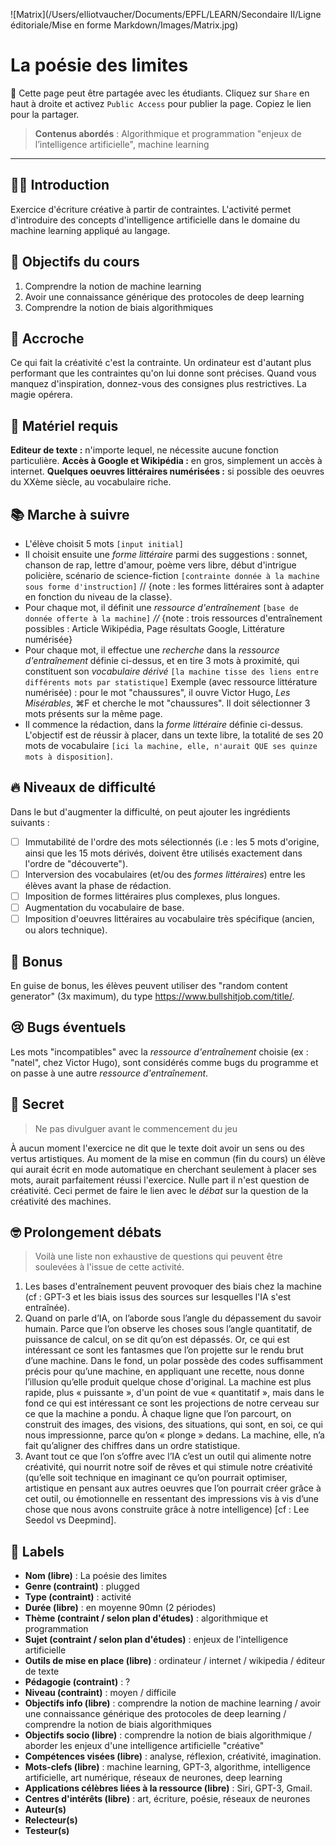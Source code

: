 

![Matrix](/Users/elliotvaucher/Documents/EPFL/LEARN/Secondaire II/Ligne éditoriale/Mise en forme Markdown/Images/Matrix.jpg)


# La poésie des limites

:key: Cette page peut être partagée avec les étudiants. Cliquez sur `Share` en haut à droite et activez `Public Access` pour publier la page. Copiez le lien pour la partager. 

>**Contenus abordés** : Algorithmique et programmation "enjeux de l’intelligence artificielle", machine learning


***


## 🙇‍♂️ Introduction

Exercice d'écriture créative à partir de contraintes. L'activité permet d'introduire des concepts d'intelligence artificielle dans le domaine du machine learning appliqué au langage. 

## :honey_pot: Objectifs du cours

1. Comprendre la notion de machine learning
2. Avoir une connaissance générique des protocoles de deep learning
3. Comprendre la notion de biais algorithmiques

## :lollipop: Accroche

Ce qui fait la créativité c'est la contrainte. Un ordinateur est d'autant plus performant que les contraintes qu'on lui donne sont précises. Quand vous manquez d'inspiration, donnez-vous des consignes plus restrictives. La magie opérera. 


## 🎲 Matériel requis

**Editeur de texte :** n'importe lequel, ne nécessite aucune fonction particulière.
**Accès à Google et Wikipédia :** en gros, simplement un accès à internet.
**Quelques oeuvres littéraires numérisées :** si possible des oeuvres du XXème siècle, au vocabulaire riche.


## 📚 Marche à suivre

* L'élève choisit 5 mots `[input initial]`
* Il choisit ensuite une *forme littéraire* parmi des suggestions : sonnet, chanson de rap, lettre d'amour, poème vers libre, début d'intrigue policière, scénario de science-fiction `[contrainte donnée à la machine sous forme d'instruction]` // {note : les formes littéraires sont à adapter en fonction du niveau de la classe}.
* Pour chaque mot, il définit une *ressource d'entraînement* `[base de donnée offerte à la machine]` *//* {note : trois ressources d'entraînement possibles : Article Wikipédia, Page résultats Google, Littérature numérisée}
* Pour chaque mot, il effectue une *recherche* dans la *ressource d'entraînement* définie ci-dessus, et en tire 3 mots à proximité, qui constituent son *vocabulaire dérivé* `[la machine tisse des liens entre différents mots par statistique]` Exemple (avec ressource littérature numérisée) : pour le mot "chaussures", il ouvre Victor Hugo, *Les Misérables*, ⌘F et cherche le mot "chaussures". Il doit sélectionner 3 mots présents sur la même page.
* Il commence la rédaction, dans la *forme littéraire* définie ci-dessus. L'objectif est de réussir à placer, dans un texte libre, la totalité de ses 20 mots de vocabulaire `[ici la machine, elle, n'aurait QUE ses quinze mots à disposition]`.


## 🔥 Niveaux de difficulté

Dans le but d'augmenter la difficulté, on peut ajouter les ingrédients suivants : 

- [ ]  Immutabilité de l'ordre des mots sélectionnés (i.e : les 5 mots d'origine, ainsi que les 15 mots dérivés, doivent être utilisés exactement dans l'ordre de "découverte").
- [ ]  Interversion des vocabulaires (et/ou des *formes littéraires*) entre les élèves avant la phase de rédaction.
- [ ]  Imposition de formes littéraires plus complexes, plus longues.
- [ ]  Augmentation du vocabulaire de base.
- [ ]  Imposition d'oeuvres littéraires au vocabulaire très spécifique (ancien, ou alors technique).

## 💎 Bonus

En guise de bonus, les élèves peuvent utiliser des "random content generator" (3x maximum), du type https://www.bullshitjob.com/title/. 

## 😢 Bugs éventuels

Les mots "incompatibles" avec la *ressource d'entraînement* choisie (ex : "natel", chez Victor Hugo), sont considérés comme bugs du programme et on passe à une autre *ressource d'entraînement*.

## 🤫 Secret

> Ne pas divulguer avant le commencement du jeu

À aucun moment l'exercice ne dit que le texte doit avoir un sens ou des vertus artistiques. Au moment de la mise en commun (fin du cours) un élève qui aurait écrit en mode automatique en cherchant seulement à placer ses mots, aurait parfaitement réussi l'exercice. Nulle part il n'est question de créativité. Ceci permet de faire le lien avec le *débat* sur la question de la créativité des machines. 

## 🤓 Prolongement débats

> Voilà une liste non exhaustive de questions qui peuvent être soulevées à l'issue de cette activité. 

1. Les bases d'entraînement peuvent provoquer des biais chez la machine (cf : GPT-3 et les biais issus des sources sur lesquelles l'IA s'est entraînée). 
2. Quand on parle d’IA, on l’aborde sous l’angle du dépassement du savoir humain. Parce que l’on observe les choses sous l’angle quantitatif, de puissance de calcul, on se dit qu’on est dépassés. Or, ce qui est intéressant ce sont les fantasmes que l’on projette sur le rendu brut d’une machine. Dans le fond, un polar possède des codes suffisamment précis pour qu’une machine, en appliquant une recette, nous donne l’illusion qu’elle produit quelque chose d'original. La machine est plus rapide, plus « puissante », d'un point de vue « quantitatif », mais dans le fond ce qui est intéressant ce sont les projections de notre cerveau sur ce que la machine a pondu. À chaque ligne que l’on parcourt, on construit des images, des visions, des situations, qui sont, en soi, ce qui nous impressionne, parce qu’on « plonge » dedans. La machine, elle, n’a fait qu’aligner des chiffres dans un ordre statistique.
3. Avant tout ce que l’on s’offre avec l’IA c’est un outil qui alimente notre créativité, qui nourrit notre soif de rêves et qui stimule notre créativité (qu’elle soit technique en imaginant ce qu’on pourrait optimiser, artistique en pensant aux autres oeuvres que l’on pourrait créer grâce à cet outil, ou émotionnelle en ressentant des impressions vis à vis d’une chose que nous avons construite grâce à notre intelligence) [cf : Lee Seedol vs Deepmind]. 



## :crystal_ball: Labels 

* **Nom (libre)** : La poésie des limites
* **Genre (contraint)** : plugged
* **Type (contraint)** : activité
* **Durée (libre)** : en moyenne 90mn (2 périodes)
* **Thème (contraint / selon plan d'études)** : algorithmique et programmation
* **Sujet (contraint / selon plan d'études)** : enjeux de l'intelligence artificielle
* **Outils de mise en place (libre)** : ordinateur / internet / wikipedia / éditeur de texte
* **Pédagogie (contraint)** : ? 
* **Niveau (contraint)** : moyen / difficile
* **Objectifs info (libre)** : comprendre la notion de machine learning / avoir une connaissance générique des protocoles de deep learning / comprendre la notion de biais algorithmiques
* **Objectifs socio (libre)** : comprendre la notion de biais algorithmique / aborder les enjeux d'une intelligence artificielle "créative"
* **Compétences visées (libre)** : analyse, réflexion, créativité, imagination. 
* **Mots-clefs (libre)** : machine learning, GPT-3, algorithme, intelligence artificielle, art numérique, réseaux de neurones, deep learning
* **Applications célèbres liées à la ressource (libre)** : Siri, GPT-3, Gmail. 
* **Centres d'intérêts (libre)** : art, écriture, poésie, réseaux de neurones
* **Auteur(s)**
* **Relecteur(s)**
* **Testeur(s)**

